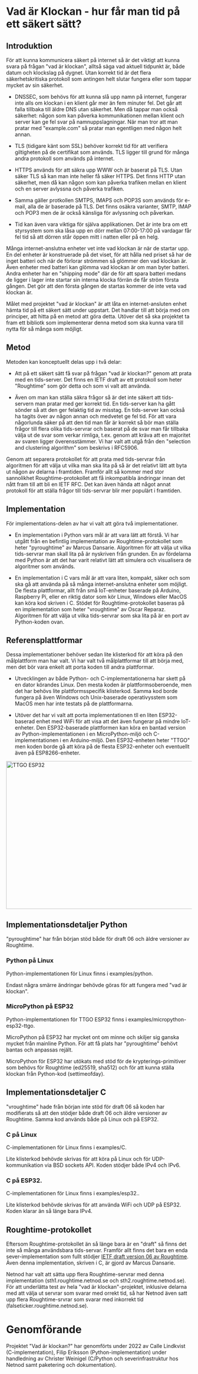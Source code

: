 # Vad är Klockan - hur får man tid på ett säkert sätt?

## Introduktion

För att kunna kommunicera säkert på internet så är det viktigt att
kunna svara på frågan "vad är klockan", alltså säga vad aktuell
tidpunkt är, både datum och klockslag på dygnet.  Utan korrekt tid är
det flera säkerhetskritiska protokoll som antingen helt slutar fungera
eller som tappar mycket av sin säkerhet.

* DNSSEC, som behövs för att kunna slå upp namn på internet, fungerar
  inte alls om klockan i en klient går mer än fem minuter fel.  Det
  går att falla tillbaka till äldre DNS utan säkerhet.  Men då tappar
  man också säkerhet: någon som kan påverka kommunikationen mellan
  klient och server kan ge fel svar på namnuppslagningar.  När man
  tror att man pratar med "example.com" så pratar man egentligen med
  någon helt annan.

* TLS (tidigare känt som SSL) behöver korrekt tid för att verifiera
  giltigheten på de certifikat som används.  TLS ligger till grund för
  många andra protokoll som används på internet.

* HTTPS används för att säkra upp WWW och är baserat på TLS.  Utan
  säker TLS så kan man inte heller få säker HTTPS.  Det finns HTTP
  utan säkerhet, men då kan någon som kan påverka trafiken mellan en
  klient och en server avlyssna och påverka trafiken.

* Samma gäller protkollen SMTPS, IMAPS och POP3S som används för
  e-mail, alla de är baserade på TLS.  Det finns osäkra varianter,
  SMTP, IMAP och POP3 men de är också känsliga för avlyssning och
  påverkan.

* Tid kan även vara viktiga för själva applikationen.  Det är inte bra
  om ett styrsystem som ska låsa upp en dörr mellan 07:00-17:00 på
  vardagar får fel tid så att dörren står öppen mitt i natten eller på
  en helg.

Många internet-anslutna enheter vet inte vad klockan är när de startar
upp.  En del enheter är konstruerade på det viset, för att hålla ned
priset så har de inget batteri och när de förlorar strömmen så glömmer
den vad klockan är.  Även enheter med batteri kan glömma vad klockan
är om man byter batteri.  Andra enheter har en "shipping mode" där de
för att spara batteri medans de ligger i lager inte startar sin
interna klocka förrän de får ström första gången.  Det gör att den
första gången de startas kommer de inte veta vad klockan är.

Målet med projektet "vad är klockan" är att låta en internet-ansluten
enhet hämta tid på ett säkert sätt under uppstart.  Det handlar till
att börja med om principer, att hitta på en metod att göra detta.
Utöver det så ska projektet ta fram ett bibliotk som implementerar
denna metod som ska kunna vara till nytta för så många som möjligt.

## Metod

Metoden kan konceptuellt delas upp i två delar:

* Att på ett säkert sätt få svar på frågan "vad är klockan?" genom att
  prata med en tids-server.  Det finns en IETF draft av ett protokoll
  som heter "Roughtime" som gör detta och som vi valt att använda.

* Även om man kan ställa säkra frågor så är det inte säkert att
  tids-servern man pratar med ger korrekt tid.  En tids-server kan ha
  gått sönder så att den ger felaktig tid av misstag.  En tids-server
  kan också ha tagits över av någon annan och medvetet ge fel tid.
  För att vara någorlunda säker på att den tid man får är korrekt så
  bör man ställa frågor till flera olika tids-servrar och baserat på
  de svar man får tillbaka välja ut de svar som verkar rimliga,
  t.ex. genom att kräva att en majoritet av svaren ligger
  överensstämmer.  Vi har valt att utgå från den "selection and
  clustering algorithm" som beskrivs i RFC5906.

Genom att separera protokollet för att prata med tids-servrar från
algoritmen för att välja ut vilka man ska lita på så är det relativt
lätt att byta ut någon av delarna i framtiden.  Framför allt så kommer
med stor sannolikhet Roughtime-protokollet att få inkompatibla
ändringar innan det nått fram till att bli en IETF RFC.  Det kan även
hända att något annat protokoll för att ställa frågor till
tids-servrar blir mer populärt i framtiden.

## Implementation

För implementations-delen av har vi valt att göra två implementationer.

* En implementation i Python vars mål är att vara lätt att förstå.  Vi
  har utgått från en befintlig implementation av Roughtime-protokollet
  som heter "pyroughtime" av Marcus Dansarie.  Algoritmen för att
  välja ut vilka tids-servrar man skall lita på är nyskriven från
  grunden.  En av fördelarna med Python är att det har varit relativt
  lätt att simulera och visualisera de algoritmer som används.

* En implementation i C vars mål är att vara liten, kompakt, säker och
  som ska gå att använda på så många internet-anslutna enheter som
  möjligt.  De flesta plattformar, allt från små IoT-enheter baserade
  på Arduino, Raspberry Pi, eller en riktig dator som kör Linux,
  Windows eller MacOS kan köra kod skriven i C.  Stödet för
  Roughtime-protokollet baseras på en implementation som heter
  "vroughtime" av Oscar Reparaz.  Algoritmen för att välja ut vilka
  tids-servrar som ska lita på är en port av Python-koden ovan.

## Referensplattformar

Dessa implementationer behöver sedan lite klisterkod för att köra på
den målplattform man har valt.  Vi har valt två målplattformar till
att börja med, men det bör vara enkelt att porta koden till andra
plattformar.

* Utvecklingen av både Python- och C-implementationerna har skett på
  en dator körandes Linux.  Den mesta koden är plattformsoberoende,
  men det har behövs lite plattformsspecifik klisterkod.  Samma kod
  borde fungera på även Windows och Unix-baserade operativysstem som
  MacOS men har inte testats på de plattformarna.

* Utöver det har vi valt att porta implementationen tll en liten
  ESP32-baserad enhet med WiFi för att visa att det även fungerar på
  mindre IoT-enheter.  Den ESP32-baserade plattformen kan köra en
  bantad version av Python-implementationen i en MicroPython-miljö och
  C-implementationen i en Arduino-miljö.  Den ESP32-enheten heter
  "TTGO" men koden borde gå att köra på de flesta ESP32-enheter och
  eventuellt även på ESP8266-enheter.

<p align="left">
  <img src="Documentation/ttgo.jpg" width="600" height="400" title="TTGO ESP32">
</p>

## Implementationsdetaljer Python

"pyroughtime" har från början stöd både för draft 06 och äldre
versioner av Roughtime.

### Python på Linux

Python-implementationen för Linux finns i examples/python.

Endast några smärre ändringar behövde göras för att fungera med "vad
är klockan".

### MicroPython på ESP32

Python-implementationen för TTGO ESP32 finns i examples/micropython-esp32-ttgo.

MicroPython på ESP32 har mycket ont om minne och skiljer sig ganska
mycket från mainline Python.  För att få plats har "pyroughtime"
behövt bantas och anpassas rejält.

MicroPython för ESP32 har utökats med stöd för de
krypterings-primitiver som behövs för Roughtime (ed25519, sha512) och
för att kunna ställa klockan från Python-kod (settimeofday).

## Implementationsdetaljer C

"vroughtime" hade från början inte stöd för draft 06 så koden har
modifierats så att den stödjer både draft 06 och äldre versioner av
Roughtime.  Samma kod används både på Linux och på ESP32.

### C på Linux

C-implementationen för Linux finns i examples/C.

Lite klisterkod behövde skrivas för att köra på Linux och för
UDP-kommunikation via BSD sockets API.  Koden stödjer både IPv4 och
IPv6.

### C på ESP32.

C-implementationen för Linux finns i examples/esp32..

Lite klisterkod behövde skrivas för att använda WiFi och UDP på ESP32.
Koden klarar än så länge bara IPv4.

## Roughtime-protokollet

Eftersom Roughtime-protokollet än så länge bara är en "draft" så finns
det inte så många användsbara tids-servar.  Framför allt finns det
bara en enda sever-implementation som fullt stödjer [IETF draft
version 06 av
Roughtime](https://tools.ietf.org/html/draft-ietf-ntp-roughtime-06).
Även denna implementation, skriven i C, är gjord av Marcus Dansarie.

Netnod har valt att sätta upp flera Roughtime-servrar med denna
implementation (sth1.roughtime.netnod.se och
sth2.roughtime.netnod.se).  För att underlätta test av hela "vad är
klockan"-projektet, inklusive delarna med att välja ut servrar som
svarar med orrekt tid, så har Netnod även satt upp flera
Roughtime-srvrar som svarar med inkorrekt tid
(falseticker.roughtime.netnod.se).

# Genomförande

Projektet "Vad är klockan?" har genomförts under 2022 av Calle
Lindkvist (C-implementation), Filip Eriksson (Python-implementation)
under handledning av Christer Weinigel (C/Python och
severinfrastruktur hos Netnod samt paketering och dokumentation).

